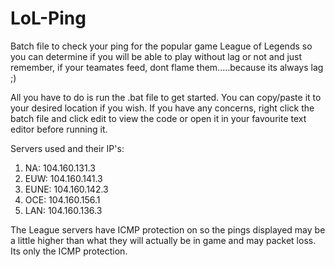 # LoL-Ping
Batch file to check your ping for the popular game League of Legends so you can determine if you will be able to play without lag or not and just remember, if your teamates feed, dont flame them.....because its always lag ;)

All you have to do is run the .bat file to get started. You can copy/paste it to your desired location if you wish. If you have any concerns, right click the batch file and click edit to view the code or open it in your favourite text editor before running it.

Servers used and their IP's:

1. NA: 104.160.131.3
2. EUW: 104.160.141.3
3. EUNE: 104.160.142.3
4. OCE: 104.160.156.1
5. LAN: 104.160.136.3

The League servers have ICMP protection on so the pings displayed may be a little higher than what they will actually be in game and may packet loss. Its only the ICMP protection.
